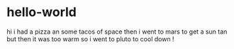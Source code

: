 # hello-world
hi i had a pizza an some tacos of space then i went to mars to get a sun tan but then it was too warm so i went to pluto to cool down !
